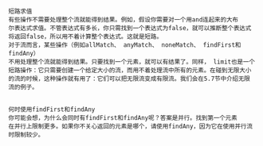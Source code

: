     
    短路求值
    有些操作不需要处理整个流就能得到结果。例如，假设你需要对一个用and连起来的大布
    尔表达式求值。不管表达式有多长，你只需找到一个表达式为false，就可以推断整个表达式
    将返回false，所以用不着计算整个表达式。这就是短路。
    对于流而言，某些操作（例如allMatch、 anyMatch、 noneMatch、 findFirst和findAny）
    不用处理整个流就能得到结果。只要找到一个元素，就可以有结果了。同样， limit也是一个
    短路操作：它只需要创建一个给定大小的流，而用不着处理流中所有的元素。在碰到无限大小
    的流的时候，这种操作就有用了：它们可以把无限流变成有限流。我们会在5.7节中介绍无限
    流的例子。
    
    
    何时使用findFirst和findAny
    你可能会想，为什么会同时有findFirst和findAny呢？答案是并行。找到第一个元素
    在并行上限制更多。如果你不关心返回的元素是哪个，请使用findAny，因为它在使用并行流
    时限制较少。
    
    
    